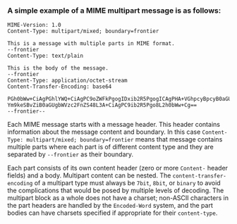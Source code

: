 ### A simple example of a MIME multipart message is as follows:

```
MIME-Version: 1.0
Content-Type: multipart/mixed; boundary=frontier

This is a message with multiple parts in MIME format.
--frontier
Content-Type: text/plain

This is the body of the message.
--frontier
Content-Type: application/octet-stream
Content-Transfer-Encoding: base64

PGh0bWw+CiAgPGhlYWQ+CiAgPC9oZWFkPgogIDxib2R5PgogICAgPHA+VGhpcyBpcyB0aGUg
Ym9keSBvZiB0aGUgbWVzc2FnZS48L3A+CiAgPC9ib2R5Pgo8L2h0bWw+Cg==
--frontier--
```

Each MIME message starts with a message header. This header contains information about the message content and boundary. In this case  `Content-Type: multipart/mixed; boundary=frontier`  means that message contains multiple parts where each part is of different content type and they are separated by  `--frontier`  as their boundary.

Each part consists of its own content header (zero or more  `Content-`  header fields) and a body. Multipart content can be nested. The  `content-transfer-encoding`  of a multipart type must always be  `7bit`,  `8bit`, or  `binary`  to avoid the complications that would be posed by multiple levels of decoding. The multipart block as a whole does not have a charset; non-ASCII characters in the part headers are handled by the  `Encoded-Word`  system, and the part bodies can have charsets specified if appropriate for their  `content-type`.
<!--stackedit_data:
eyJoaXN0b3J5IjpbLTQ0NTcxNTY1Nl19
-->